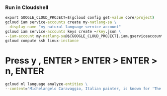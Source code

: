 ### Run in Cloudshell
```cmd
export GOOGLE_CLOUD_PROJECT=$(gcloud config get-value core/project)
gcloud iam service-accounts create my-natlang-sa \
--display-name "my natural language service account"
gcloud iam service-accounts keys create ~/key.json \
--iam-account my-natlang-sa@${GOOGLE_CLOUD_PROJECT}.iam.gserviceaccount.com
gcloud compute ssh linux-instance

```

# Press y , ENTER > ENTER > ENTER > n, ENTER

```cmd
gcloud ml language analyze-entities \
--content="Michelangelo Caravaggio, Italian painter, is known for 'The Calling of Saint Matthew'." > result.json
```